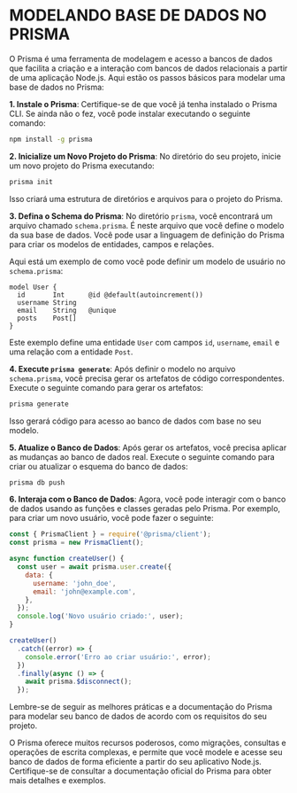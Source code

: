 # MODELANDO BASE DE DADOS NO PRISMA
O Prisma é uma ferramenta de modelagem e acesso a bancos de dados que facilita a criação e a interação com bancos de dados relacionais a partir de uma aplicação Node.js. Aqui estão os passos básicos para modelar uma base de dados no Prisma:

**1. Instale o Prisma**:
   Certifique-se de que você já tenha instalado o Prisma CLI. Se ainda não o fez, você pode instalar executando o seguinte comando:

   ```bash
   npm install -g prisma
   ```

**2. Inicialize um Novo Projeto do Prisma**:
   No diretório do seu projeto, inicie um novo projeto do Prisma executando:

   ```bash
   prisma init
   ```

   Isso criará uma estrutura de diretórios e arquivos para o projeto do Prisma.

**3. Defina o Schema do Prisma**:
   No diretório `prisma`, você encontrará um arquivo chamado `schema.prisma`. É neste arquivo que você define o modelo da sua base de dados. Você pode usar a linguagem de definição do Prisma para criar os modelos de entidades, campos e relações.

   Aqui está um exemplo de como você pode definir um modelo de usuário no `schema.prisma`:

   ```prisma
   model User {
     id       Int      @id @default(autoincrement())
     username String
     email    String   @unique
     posts    Post[]
   }
   ```

   Este exemplo define uma entidade `User` com campos `id`, `username`, `email` e uma relação com a entidade `Post`.

**4. Execute `prisma generate`**:
   Após definir o modelo no arquivo `schema.prisma`, você precisa gerar os artefatos de código correspondentes. Execute o seguinte comando para gerar os artefatos:

   ```bash
   prisma generate
   ```

   Isso gerará código para acesso ao banco de dados com base no seu modelo.

**5. Atualize o Banco de Dados**:
   Após gerar os artefatos, você precisa aplicar as mudanças ao banco de dados real. Execute o seguinte comando para criar ou atualizar o esquema do banco de dados:

   ```bash
   prisma db push
   ```

**6. Interaja com o Banco de Dados**:
   Agora, você pode interagir com o banco de dados usando as funções e classes geradas pelo Prisma. Por exemplo, para criar um novo usuário, você pode fazer o seguinte:

   ```javascript
   const { PrismaClient } = require('@prisma/client');
   const prisma = new PrismaClient();

   async function createUser() {
     const user = await prisma.user.create({
       data: {
         username: 'john_doe',
         email: 'john@example.com',
       },
     });
     console.log('Novo usuário criado:', user);
   }

   createUser()
     .catch((error) => {
       console.error('Erro ao criar usuário:', error);
     })
     .finally(async () => {
       await prisma.$disconnect();
     });
   ```

   Lembre-se de seguir as melhores práticas e a documentação do Prisma para modelar seu banco de dados de acordo com os requisitos do seu projeto.

O Prisma oferece muitos recursos poderosos, como migrações, consultas e operações de escrita complexas, e permite que você modele e acesse seu banco de dados de forma eficiente a partir do seu aplicativo Node.js. Certifique-se de consultar a documentação oficial do Prisma para obter mais detalhes e exemplos.